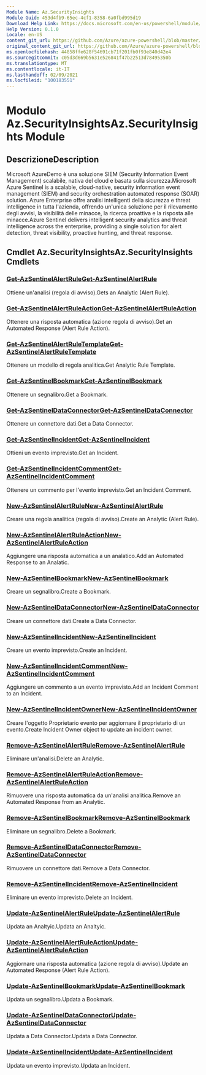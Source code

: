 ```yaml
---
Module Name: Az.SecurityInsights
Module Guid: 453d4fb9-65ec-4cf1-8358-6a0fbd995d19
Download Help Link: https://docs.microsoft.com/en-us/powershell/module/az.securityinsights
Help Version: 0.1.0
Locale: en-US
content_git_url: https://github.com/Azure/azure-powershell/blob/master/src/SecurityInsights/SecurityInsights/help/Az.SecurityInsights.md
original_content_git_url: https://github.com/Azure/azure-powershell/blob/master/src/SecurityInsights/SecurityInsights/help/Az.SecurityInsights.md
ms.openlocfilehash: 44858ffe628f54691cb71f201fb0f93e840d42e4
ms.sourcegitcommit: c05d3d669b5631e526841f47b22513d78495350b
ms.translationtype: MT
ms.contentlocale: it-IT
ms.lasthandoff: 02/09/2021
ms.locfileid: "100183551"
---
```

# <span data-ttu-id="acc6f-101">Modulo Az.SecurityInsights</span><span class="sxs-lookup"><span data-stu-id="acc6f-101">Az.SecurityInsights Module</span></span>
## <span data-ttu-id="acc6f-102">Descrizione</span><span class="sxs-lookup"><span data-stu-id="acc6f-102">Description</span></span>
<span data-ttu-id="acc6f-103">Microsoft AzureDemo è una soluzione SIEM (Security Information Event Management) scalabile, nativa del cloud e basata sulla sicurezza.</span><span class="sxs-lookup"><span data-stu-id="acc6f-103">Microsoft Azure Sentinel is a scalable, cloud-native, security information event management (SIEM) and security orchestration automated response (SOAR) solution.</span></span> <span data-ttu-id="acc6f-104">Azure Enterprise offre analisi intelligenti della sicurezza e threat intelligence in tutta l'azienda, offrendo un'unica soluzione per il rilevamento degli avvisi, la visibilità delle minacce, la ricerca proattiva e la risposta alle minacce.</span><span class="sxs-lookup"><span data-stu-id="acc6f-104">Azure Sentinel delivers intelligent security analytics and threat intelligence across the enterprise, providing a single solution for alert detection, threat visibility, proactive hunting, and threat response.</span></span>

## <span data-ttu-id="acc6f-105">Cmdlet Az.SecurityInsights</span><span class="sxs-lookup"><span data-stu-id="acc6f-105">Az.SecurityInsights Cmdlets</span></span>
### [<span data-ttu-id="acc6f-106">Get-AzSentinelAlertRule</span><span class="sxs-lookup"><span data-stu-id="acc6f-106">Get-AzSentinelAlertRule</span></span>](Get-AzSentinelAlertRule.md)
<span data-ttu-id="acc6f-107">Ottiene un'analisi (regola di avviso).</span><span class="sxs-lookup"><span data-stu-id="acc6f-107">Gets an Analytic (Alert Rule).</span></span>

### [<span data-ttu-id="acc6f-108">Get-AzSentinelAlertRuleAction</span><span class="sxs-lookup"><span data-stu-id="acc6f-108">Get-AzSentinelAlertRuleAction</span></span>](Get-AzSentinelAlertRuleAction.md)
<span data-ttu-id="acc6f-109">Ottenere una risposta automatica (azione regola di avviso).</span><span class="sxs-lookup"><span data-stu-id="acc6f-109">Get an Automated Response (Alert Rule Action).</span></span>

### [<span data-ttu-id="acc6f-110">Get-AzSentinelAlertRuleTemplate</span><span class="sxs-lookup"><span data-stu-id="acc6f-110">Get-AzSentinelAlertRuleTemplate</span></span>](Get-AzSentinelAlertRuleTemplate.md)
<span data-ttu-id="acc6f-111">Ottenere un modello di regola analitica.</span><span class="sxs-lookup"><span data-stu-id="acc6f-111">Get Analytic Rule Template.</span></span>

### [<span data-ttu-id="acc6f-112">Get-AzSentinelBookmark</span><span class="sxs-lookup"><span data-stu-id="acc6f-112">Get-AzSentinelBookmark</span></span>](Get-AzSentinelBookmark.md)
<span data-ttu-id="acc6f-113">Ottenere un segnalibro.</span><span class="sxs-lookup"><span data-stu-id="acc6f-113">Get a Bookmark.</span></span>

### [<span data-ttu-id="acc6f-114">Get-AzSentinelDataConnector</span><span class="sxs-lookup"><span data-stu-id="acc6f-114">Get-AzSentinelDataConnector</span></span>](Get-AzSentinelDataConnector.md)
<span data-ttu-id="acc6f-115">Ottenere un connettore dati.</span><span class="sxs-lookup"><span data-stu-id="acc6f-115">Get a Data Connector.</span></span>

### [<span data-ttu-id="acc6f-116">Get-AzSentinelIncident</span><span class="sxs-lookup"><span data-stu-id="acc6f-116">Get-AzSentinelIncident</span></span>](Get-AzSentinelIncident.md)
<span data-ttu-id="acc6f-117">Ottieni un evento imprevisto.</span><span class="sxs-lookup"><span data-stu-id="acc6f-117">Get an Incident.</span></span>

### [<span data-ttu-id="acc6f-118">Get-AzSentinelIncidentComment</span><span class="sxs-lookup"><span data-stu-id="acc6f-118">Get-AzSentinelIncidentComment</span></span>](Get-AzSentinelIncidentComment.md)
<span data-ttu-id="acc6f-119">Ottenere un commento per l'evento imprevisto.</span><span class="sxs-lookup"><span data-stu-id="acc6f-119">Get an Incident Comment.</span></span>

### [<span data-ttu-id="acc6f-120">New-AzSentinelAlertRule</span><span class="sxs-lookup"><span data-stu-id="acc6f-120">New-AzSentinelAlertRule</span></span>](New-AzSentinelAlertRule.md)
<span data-ttu-id="acc6f-121">Creare una regola analitica (regola di avviso).</span><span class="sxs-lookup"><span data-stu-id="acc6f-121">Create an Analytic (Alert Rule).</span></span>

### [<span data-ttu-id="acc6f-122">New-AzSentinelAlertRuleAction</span><span class="sxs-lookup"><span data-stu-id="acc6f-122">New-AzSentinelAlertRuleAction</span></span>](New-AzSentinelAlertRuleAction.md)
<span data-ttu-id="acc6f-123">Aggiungere una risposta automatica a un analatico.</span><span class="sxs-lookup"><span data-stu-id="acc6f-123">Add an Automated Response to an Analatic.</span></span>

### [<span data-ttu-id="acc6f-124">New-AzSentinelBookmark</span><span class="sxs-lookup"><span data-stu-id="acc6f-124">New-AzSentinelBookmark</span></span>](New-AzSentinelBookmark.md)
<span data-ttu-id="acc6f-125">Creare un segnalibro.</span><span class="sxs-lookup"><span data-stu-id="acc6f-125">Create a Bookmark.</span></span>

### [<span data-ttu-id="acc6f-126">New-AzSentinelDataConnector</span><span class="sxs-lookup"><span data-stu-id="acc6f-126">New-AzSentinelDataConnector</span></span>](New-AzSentinelDataConnector.md)
<span data-ttu-id="acc6f-127">Creare un connettore dati.</span><span class="sxs-lookup"><span data-stu-id="acc6f-127">Create a Data Connector.</span></span>

### [<span data-ttu-id="acc6f-128">New-AzSentinelIncident</span><span class="sxs-lookup"><span data-stu-id="acc6f-128">New-AzSentinelIncident</span></span>](New-AzSentinelIncident.md)
<span data-ttu-id="acc6f-129">Creare un evento imprevisto.</span><span class="sxs-lookup"><span data-stu-id="acc6f-129">Create an Incident.</span></span>

### [<span data-ttu-id="acc6f-130">New-AzSentinelIncidentComment</span><span class="sxs-lookup"><span data-stu-id="acc6f-130">New-AzSentinelIncidentComment</span></span>](New-AzSentinelIncidentComment.md)
<span data-ttu-id="acc6f-131">Aggiungere un commento a un evento imprevisto.</span><span class="sxs-lookup"><span data-stu-id="acc6f-131">Add an Incident Comment to an Incident.</span></span>

### [<span data-ttu-id="acc6f-132">New-AzSentinelIncidentOwner</span><span class="sxs-lookup"><span data-stu-id="acc6f-132">New-AzSentinelIncidentOwner</span></span>](New-AzSentinelIncidentOwner.md)
<span data-ttu-id="acc6f-133">Creare l'oggetto Proprietario evento per aggiornare il proprietario di un evento.</span><span class="sxs-lookup"><span data-stu-id="acc6f-133">Create Incident Owner object to update an incident owner.</span></span>

### [<span data-ttu-id="acc6f-134">Remove-AzSentinelAlertRule</span><span class="sxs-lookup"><span data-stu-id="acc6f-134">Remove-AzSentinelAlertRule</span></span>](Remove-AzSentinelAlertRule.md)
<span data-ttu-id="acc6f-135">Eliminare un'analisi.</span><span class="sxs-lookup"><span data-stu-id="acc6f-135">Delete an Analytic.</span></span>

### [<span data-ttu-id="acc6f-136">Remove-AzSentinelAlertRuleAction</span><span class="sxs-lookup"><span data-stu-id="acc6f-136">Remove-AzSentinelAlertRuleAction</span></span>](Remove-AzSentinelAlertRuleAction.md)
<span data-ttu-id="acc6f-137">Rimuovere una risposta automatica da un'analisi analitica.</span><span class="sxs-lookup"><span data-stu-id="acc6f-137">Remove an Automated Response from an Analytic.</span></span>

### [<span data-ttu-id="acc6f-138">Remove-AzSentinelBookmark</span><span class="sxs-lookup"><span data-stu-id="acc6f-138">Remove-AzSentinelBookmark</span></span>](Remove-AzSentinelBookmark.md)
<span data-ttu-id="acc6f-139">Eliminare un segnalibro.</span><span class="sxs-lookup"><span data-stu-id="acc6f-139">Delete a Bookmark.</span></span>

### [<span data-ttu-id="acc6f-140">Remove-AzSentinelDataConnector</span><span class="sxs-lookup"><span data-stu-id="acc6f-140">Remove-AzSentinelDataConnector</span></span>](Remove-AzSentinelDataConnector.md)
<span data-ttu-id="acc6f-141">Rimuovere un connettore dati.</span><span class="sxs-lookup"><span data-stu-id="acc6f-141">Remove a Data Connector.</span></span>

### [<span data-ttu-id="acc6f-142">Remove-AzSentinelIncident</span><span class="sxs-lookup"><span data-stu-id="acc6f-142">Remove-AzSentinelIncident</span></span>](Remove-AzSentinelIncident.md)
<span data-ttu-id="acc6f-143">Eliminare un evento imprevisto.</span><span class="sxs-lookup"><span data-stu-id="acc6f-143">Delete an Incident.</span></span>

### [<span data-ttu-id="acc6f-144">Update-AzSentinelAlertRule</span><span class="sxs-lookup"><span data-stu-id="acc6f-144">Update-AzSentinelAlertRule</span></span>](Update-AzSentinelAlertRule.md)
<span data-ttu-id="acc6f-145">Updata an Analtyic.</span><span class="sxs-lookup"><span data-stu-id="acc6f-145">Updata an Analtyic.</span></span>

### [<span data-ttu-id="acc6f-146">Update-AzSentinelAlertRuleAction</span><span class="sxs-lookup"><span data-stu-id="acc6f-146">Update-AzSentinelAlertRuleAction</span></span>](Update-AzSentinelAlertRuleAction.md)
<span data-ttu-id="acc6f-147">Aggiornare una risposta automatica (azione regola di avviso).</span><span class="sxs-lookup"><span data-stu-id="acc6f-147">Update an Automated Response (Alert Rule Action).</span></span>

### [<span data-ttu-id="acc6f-148">Update-AzSentinelBookmark</span><span class="sxs-lookup"><span data-stu-id="acc6f-148">Update-AzSentinelBookmark</span></span>](Update-AzSentinelBookmark.md)
<span data-ttu-id="acc6f-149">Updata un segnalibro.</span><span class="sxs-lookup"><span data-stu-id="acc6f-149">Updata a Bookmark.</span></span>

### [<span data-ttu-id="acc6f-150">Update-AzSentinelDataConnector</span><span class="sxs-lookup"><span data-stu-id="acc6f-150">Update-AzSentinelDataConnector</span></span>](Update-AzSentinelDataConnector.md)
<span data-ttu-id="acc6f-151">Updata a Data Connector.</span><span class="sxs-lookup"><span data-stu-id="acc6f-151">Updata a Data Connector.</span></span>

### [<span data-ttu-id="acc6f-152">Update-AzSentinelIncident</span><span class="sxs-lookup"><span data-stu-id="acc6f-152">Update-AzSentinelIncident</span></span>](Update-AzSentinelIncident.md)
<span data-ttu-id="acc6f-153">Updata un evento imprevisto.</span><span class="sxs-lookup"><span data-stu-id="acc6f-153">Updata an Incident.</span></span>
